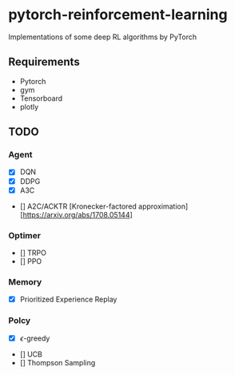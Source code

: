 # pytorch-reinforcement-learning
Implementations of some deep RL algorithms by PyTorch

## Requirements
- Pytorch
- gym
- Tensorboard
- plotly

## TODO
### Agent
- [x] DQN
- [x] DDPG
- [x] A3C
- [] A2C/ACKTR
[Kronecker-factored approximation][https://arxiv.org/abs/1708.05144]

### Optimer
- [] TRPO
- [] PPO

### Memory
- [x] Prioritized Experience Replay 

### Polcy
- [x] $\epsilon$-greedy
- [] UCB
- [] Thompson Sampling
